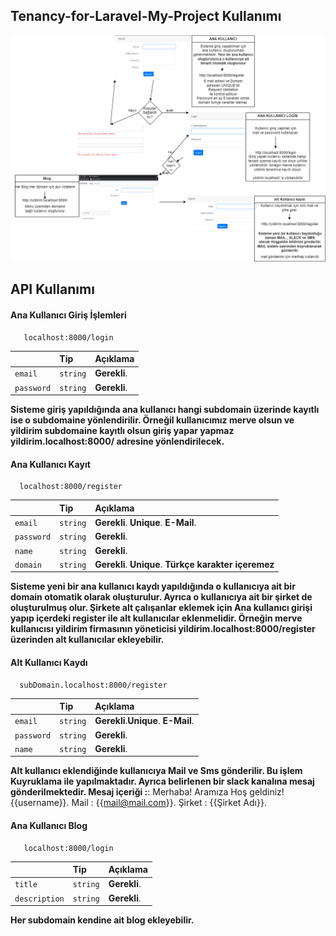 
##  Tenancy-for-Laravel-My-Project Kullanımı

![My animated logo](ReadMe.png)

## API Kullanımı

#### Ana Kullanıcı Giriş İşlemleri

```http
   localhost:8000/login
```

|  | Tip     | Açıklama                |
| :-------- | :------- | :------------------------- |
| `email` | `string` | **Gerekli**. |
| `password` | `string` | **Gerekli**. |

**Sisteme giriş yapıldığında ana kullanıcı hangi subdomain üzerinde kayıtlı ise o subdomaine yönlendirilir. Örneğil kullanıcımız merve olsun ve yildirim subdomaine kayıtlı olsun giriş yapar yapmaz yildirim.localhost:8000/ adresine yönlendirilecek.**




#### Ana Kullanıcı Kayıt

```http
  localhost:8000/register
```

|  | Tip     | Açıklama                |
| :-------- | :------- | :------------------------- |
| `email` | `string` | **Gerekli**. **Unique**. **E-Mail**. |
| `password` | `string` | **Gerekli**. |
| `name` | `string` | **Gerekli**. |
| `domain` | `string` | **Gerekli**. **Unique**. **Türkçe karakter içeremez** |

**Sisteme yeni bir ana kullanıcı kaydı yapıldığında o kullanıcıya ait bir domain otomatik olarak oluşturulur. Ayrıca o kullanıcıya ait bir şirket de oluşturulmuş olur. Şirkete alt çalışanlar eklemek için Ana kullanıcı girişi yapıp içerdeki register ile alt kullanıcılar eklenmelidir. Örneğin merve kullanıcısı yildirim firmasının yöneticisi yildirim.localhost:8000/register üzerinden alt kullanıcılar ekleyebilir.** 


#### Alt Kullanıcı Kaydı

```http
  subDomain.localhost:8000/register
```

|  | Tip     | Açıklama                |
| :-------- | :------- | :------------------------- |
| `email` | `string` | **Gerekli**.**Unique**. **E-Mail**.  |
| `password` | `string` | **Gerekli**. |
| `name` | `string` | **Gerekli**. | 

**Alt kullanıcı eklendiğinde kullanıcıya Mail ve Sms gönderilir. Bu işlem Kuyruklama ile yapılmaktadır. Ayrıca belirlenen bir slack kanalına mesaj gönderilmektedir. Mesaj içeriği :**:
Merhaba! Aramıza Hoş geldiniz! {{username}}. Mail : {{mail@mail.com}}. Şirket : {{Şirket Adı}}.


 
#### Ana Kullanıcı Blog

```http
   localhost:8000/login
```

|  | Tip     | Açıklama                |
| :-------- | :------- | :------------------------- |
| `title` | `string` | **Gerekli**. |
| `description` | `string` | **Gerekli**. |

**Her subdomain kendine ait blog ekleyebilir.**


